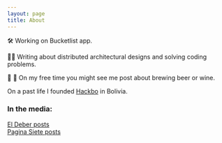 ```yaml
---
layout: page
title: About
---
```


🛠 Working on Bucketlist app.

✍🏻 Writing about distributed architectural designs and solving coding problems.

🍻 🍷 On my free time you might see me post about brewing beer or wine.

On a past life I founded [Hackbo](https://clubesdecienciabolivia.com/hackbo) in Bolivia.

### In the media:

[El Deber posts](https://eldeber.com.bo/tag/gustavo%20ferrufino)\
[Pagina Siete posts](https://www.paginasiete.bo/noticias/buscar/?buscar=Gustavo+Ferrufino)
